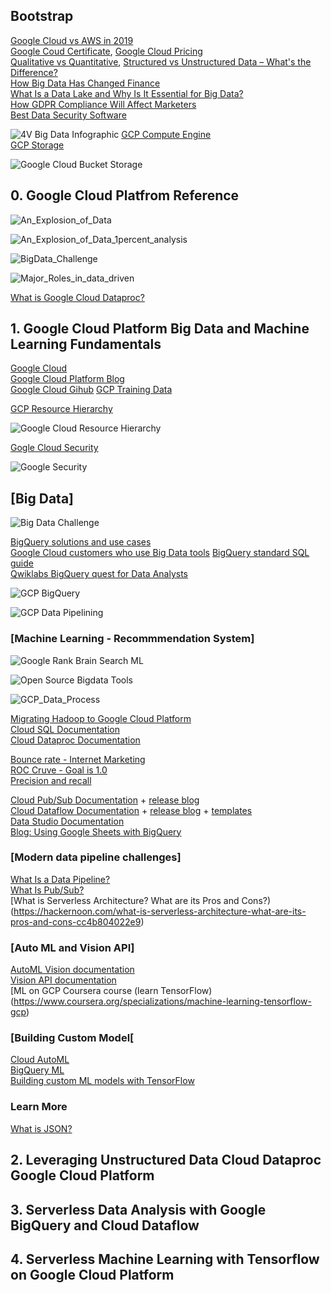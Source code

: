 ## Bootstrap
[Google Cloud vs AWS in 2019](https://kinsta.com/blog/google-cloud-vs-aws/)\
[Google Coud Certificate](https://cloud.google.com/certification/), [Google Cloud Pricing](https://cloud.google.com/pricing/)\
[Qualitative vs Quantitative](https://learn.g2.com/qualitative-vs-quantitative-data), [Structured vs Unstructured Data – What's the Difference?](https://learn.g2.com/structured-vs-unstructured-data)\
[How Big Data Has Changed Finance](https://www.investopedia.com/articles/active-trading/040915/how-big-data-has-changed-finance.asp)\
[What Is a Data Lake and Why Is It Essential for Big Data?](https://learn.g2.com/what-is-a-data-lake)\
[How GDPR Compliance Will Affect Marketers](https://learn.g2.com/gdpr-compliance-marketing)\
[Best Data Security Software](https://www.g2.com/categories/data-security?__hstc=171774463.6ff797beced5796a84f4a5c7324c7299.1575889076257.1575889076257.1575906280839.2&__hssc=171774463.2.1575906280839&__hsfp=2841943870)

![4V Big Data Infographic](https://github.com/Blackdog-Programmer/Data-Engineering-GCP/blob/master/Reference/4-Vs-of-big-data.jpg)
[GCP Compute Engine](https://cloud.google.com/compute/)\
[GCP Storage](https://cloud.google.com/storage/)

![Google Cloud Bucket Storage](https://github.com/Blackdog-Programmer/Data-Engineering-GCP/blob/master/Reference/GCP_Cloud_Bucket_Storage.png)

## 0. Google Cloud Platfrom Reference
![An_Explosion_of_Data](https://github.com/Blackdog-Programmer/Data-Engineering-GCP/blob/master/Introduction/An_Explosion_of_Data.png)

![An_Explosion_of_Data_1percent_analysis](https://github.com/Blackdog-Programmer/Data-Engineering-GCP/blob/master/Introduction/An_Explosion_of_Data_1percent_analysis.png)

![BigData_Challenge](https://github.com/Blackdog-Programmer/Data-Engineering-GCP/blob/master/Introduction/BigData_Challenge.png)

![Major_Roles_in_data_driven](https://github.com/Blackdog-Programmer/Data-Engineering-GCP/blob/master/Introduction/Major_Roles_in_data_driven.png)

[What is Google Cloud Dataproc?](https://cloud.google.com/dataproc/docs/concepts/overview)

##  1. Google Cloud Platform Big Data and Machine Learning Fundamentals
[Google Cloud](https://cloud.google.com/)\
[Google Cloud Platform Blog](https://cloud.google.com/blog/products)\
[Google Cloud Gihub](https://github.com/GoogleCloudPlatform)
[GCP Training Data](https://github.com/GoogleCloudPlatform/training-data-analyst)

[GCP Resource Hierarchy](https://cloud.google.com/resource-manager/docs/cloud-platform-resource-hierarchy)

![Google Cloud Resource Hierarchy](https://github.com/Blackdog-Programmer/Data-Engineering-GCP/blob/master/Reference/GCP_Resources_Hierachy.png)

[Gogle Cloud Security](https://cloud.google.com/security/)

![Google Security](https://github.com/Blackdog-Programmer/Data-Engineering-GCP/blob/master/Reference/GCP_Security.png)

<h2><b>[Big Data]</b></h2>

![Big Data Challenge](https://github.com/Blackdog-Programmer/Data-Engineering-GCP/blob/master/Reference/GCP_BigData_Challenge.png)

[BigQuery solutions and use cases](https://cloud.google.com/bigquery/#bigquery-solutions-and-use-cases)\
[Google Cloud customers who use Big Data tools](https://cloud.google.com/customers/#/products=Big_Data_Analytics)
[BigQuery standard SQL guide](https://cloud.google.com/bigquery/docs/reference/standard-sql/enabling-standard-sql)\
[Qwiklabs BigQuery quest for Data Analysts](https://www.qwiklabs.com/quests/55)

![GCP BigQuery](https://github.com/Blackdog-Programmer/Data-Engineering-GCP/blob/master/Reference/GCP_BigQuery.png)

![GCP Data Pipelining](https://github.com/Blackdog-Programmer/Data-Engineering-GCP/blob/master/Reference/GCP_DataPipelining.png)

### [Machine Learning - Recommmendation System]

![Google Rank Brain Search ML](https://github.com/Blackdog-Programmer/Data-Engineering-GCP/blob/master/Reference/GCP_Rank_Brain.png)

![Open Source Bigdata Tools](https://github.com/Blackdog-Programmer/Data-Engineering-GCP/blob/master/Reference/Open_Source_Bigdata_Tools.png)

![GCP_Data_Process](https://github.com/Blackdog-Programmer/Data-Engineering-GCP/blob/master/Reference/GCP_Data_Process.png)

[Migrating Hadoop to Google Cloud Platform](https://cloud.google.com/solutions/migration/hadoop/hadoop-gcp-migration-overview)\
[Cloud SQL Documentation](https://cloud.google.com/sql/)\
[Cloud Dataproc Documentation](https://cloud.google.com/)

[Bounce rate - Internet Marketing](https://en.wikipedia.org/wiki/Bounce_rate)\
[ROC Cruve - Goal is 1.0](https://en.wikipedia.org/wiki/Receiver_operating_characteristic)\
[Precision and recall](https://en.wikipedia.org/wiki/Precision_and_recall)

[Cloud Pub/Sub Documentation](https://cloud.google.com/pubsub/) + [release blog](https://cloud.google.com/pubsub/docs/release-notes)\
[Cloud Dataflow Documentation](https://cloud.google.com/dataflow/docs/) + [release blog](https://cloud.google.com/blog/products/data-analytics/) + [templates](https://cloud.google.com/dataflow/docs/guides/templates/provided-templates)\
[Data Studio Documentation](https://developers.google.com/datastudio/)\
[Blog: Using Google Sheets with BigQuery](https://cloud.google.com/blog/products/g-suite/connecting-bigquery-and-google-sheets-to-help-with-hefty-data-analysis)

### [Modern data pipeline challenges]
[What Is a Data Pipeline?](https://dzone.com/articles/what-is-a-data-pipeline)\
[What Is Pub/Sub?](https://cloud.google.com/pubsub/docs/overview)\
[What is Serverless Architecture? What are its Pros and Cons?)(https://hackernoon.com/what-is-serverless-architecture-what-are-its-pros-and-cons-cc4b804022e9)

### [Auto ML and Vision API]
[AutoML Vision documentation](https://cloud.google.com/vision/automl/docs/)\
[Vision API documentation](https://cloud.google.com/vision/#resources)\
[ML on GCP Coursera course (learn TensorFlow)(https://www.coursera.org/specializations/machine-learning-tensorflow-gcp)

### [Building Custom Model[
[Cloud AutoML](https://cloud.google.com/automl/)\
[BigQuery ML](https://cloud.google.com/bigquery/docs/bigqueryml-intro)\
[Building custom ML models with TensorFlow](https://www.tensorflow.org/tutorials/)

### Learn More
[What is JSON?](https://www.w3schools.com/whatis/whatis_json.asp)

## 2. Leveraging Unstructured Data Cloud Dataproc Google Cloud Platform


## 3. Serverless Data Analysis with Google BigQuery and Cloud Dataflow


## 4. Serverless Machine Learning with Tensorflow on Google Cloud Platform

